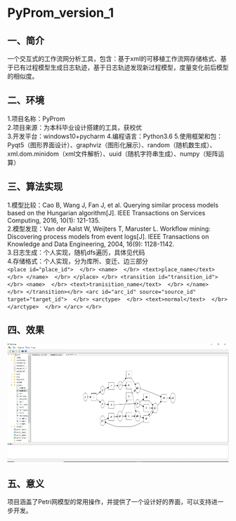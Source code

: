 # PyProm_version_1

## 一、简介
一个交互式的工作流网分析工具，包含：基于xml的可移植工作流网存储格式、基于已有过程模型生成日志轨迹，基于日志轨迹发现新过程模型，度量变化前后模型的相似度。 </br>
## 二、环境
1.项目名称：PyProm </br>
2.项目来源：为本科毕业设计搭建的工具，获校优 </br>
3.开发平台：windows10+pycharm
4.编程语言：Python3.6
5.使用框架和包：Pyqt5（图形界面设计）、graphviz（图形化展示）、random（随机数生成）、xml.dom.minidom（xml文件解析）、uuid（随机字符串生成）、numpy（矩阵运算）</br>
## 三、算法实现
1.模型比较：Cao B, Wang J, Fan J, et al. Querying similar process models based on the Hungarian algorithm[J]. IEEE Transactions on Services Computing, 2016, 10(1): 121-135.</br>
2.模型发现：Van der Aalst W, Weijters T, Maruster L. Workflow mining: Discovering process models from event logs[J]. IEEE Transactions on Knowledge and Data Engineering, 2004, 16(9): 1128-1142.</br>
3.日志生成：个人实现，随机dfs遍历，具体见代码</br>
4.存储格式：个人实现，分为库所、变迁、边三部分</br>
            ```
            <place id="place_id">  </br>
                <name>  </br>
                   <text>place_name</text>  </br>
                </name>  </br>
            </place> </br>
            <transition id="transition_id">  </br>
                <name>  </br>
                   <text>tranisition_name</text>  </br>
                </name>  </br>
            </transition></br>
            <arc id="arc_id" source="source_id" target="target_id">  </br>
                <arctype>  </br>
                   <text>normal</text>  </br>
                </arctype>  </br>
            </arc> </br>
            ```
 ## 四、效果
 ![Image text](https://github.com/Advancingxq/PyProm_version_1/blob/main/result.png)</br>
 ## 五、意义
 项目涵盖了Petri网模型的常用操作，并提供了一个设计好的界面，可以支持进一步开发。</br>
